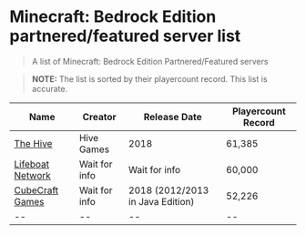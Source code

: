 # Minecraft: Bedrock Edition partnered/featured server list

> A list of Minecraft: Bedrock Edition Partnered/Featured servers

> **NOTE:** The list is sorted by their playercount record. This list is accurate.

Name | Creator | Release Date | Playercount Record
|--|--|--|--|
[The Hive](https://playhive.com/)|Hive Games|2018|61,385
[Lifeboat Network](https://lbsg.net/)|Wait for info|Wait for info|60,000
[CubeCraft Games](https://cubecraft.net)|Wait for info|2018 (2012/2013 in Java Edition)|52,226
|--|--|--|--|
